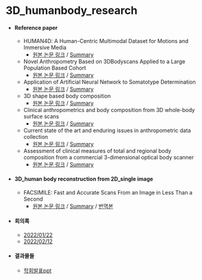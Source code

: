 # 3D_humanbody_research

* #### Reference paper

  * HUMAN4D: A Human-Centric Multimodal Dataset for Motions and Immersive Media
    * [원본 논문 링크](https://ieeexplore.ieee.org/document/9204617) / [Summary](https://github.com/ylab604/3D-human-body-paper-review/blob/main/Summary/HUMAN4D.pdf) 
  * Novel Anthropometry Based on 3DBodyscans Applied to a Large Population
Based Cohort
    * [원본 논문 링크](https://journals.plos.org/plosone/article/file?id=10.1371/journal.pone.0159887&type=printable) / [Summary](https://github.com/ylab604/3D-human-body-paper-review/blob/54539e077ac72c2441763612289fec72ee13aefb/Summary/SOM_Body%20Type.pdf)
  * Application of Artificial Neural Network to Somatotype Determination
    * [원본 논문 링크](https://www.mdpi.com/2076-3417/11/4/1365) / [Summary](https://github.com/sb0702/3D-human-body-paper-review/blob/2cdb17ef3d43d0e468b5475f9005a2fa7d537479/Summary/Application%20of%20Artificial%20Neural%20Network%20to%20Somatotype.pdf)
  * 3D shape based body composition
    * [원본 논문 링크](https://pubmed.ncbi.nlm.nih.gov/30441235/) / [Summary](https://github.com/sb0702/3D-human-body-paper-review/blob/2fea27644e11da30b71c218f3876fa14fcc46933/Summary/3D%20shape%20based%20body%20composition.pdf)
  * Clinical anthropometrics and body composition from 3D whole-body surface scans
    * [원본 논문 링크](https://www.researchgate.net/publication/304329278_Clinical_anthropometrics_and_body_composition_from_3D_whole-body_surface_scans) / [Summary](https://github.com/ylab604/3D-human-body-paper-review/blob/552c97900b420db2d15bb94ec7a70575c1e51490/Summary/Clinical%20anthropometrics%20and%20body%20composition%20from%203D%20Scan.pdf) 
  * Current state of the art and enduring issues in anthropometric data collection
    * [원본 논문 링크](https://www.semanticscholar.org/paper/Current-state-of-the-art-and-enduring-issues-in-1-Bragan%C3%A7a-Arezes/2f25bef7a0780436c9e6042415279480798fd63d) / [Summary](https://github.com/sb0702/3D-human-body-paper-review/blob/1650533577aab1ba04d23a5ea2b0cfffc5f6a511/Summary/%EC%9D%B8%EC%B2%B4%EC%B8%A1%EC%A0%95%20%EB%8D%B0%EC%9D%B4%ED%84%B0%20%EC%88%98%EC%A7%91%EC%97%90%20%EB%8C%80%ED%95%9C%20%EC%B5%9C%EC%8B%A0%20%EA%B8%B0%EC%88%A0%20%EB%B0%8F%20%EB%AC%B8%EC%A0%9C%20%EB%85%BC%EB%AC%B8%20%EC%9A%94%EC%95%BD.pdf)
  * Assessment of clinical measures of total and regional body composition from a commercial 3-dimensional optical body scanner 
    * [원본 논문 링크](https://www.sciencedirect.com/science/article/pii/S0261561421005410) / [Summary](https://github.com/ylab604/3D-human-body-paper-review/blob/1846eddb2ae3de709ec8ac114491e76514c91fad/Summary/Assessment%20of%20clinical%20measures.pdf) 


* #### 3D_human body reconstruction from 2D_single image
  * FACSIMILE: Fast and Accurate Scans From an Image in Less Than a Second
    * [원본 논문 링크](https://openaccess.thecvf.com/content_ICCV_2019/html/Smith_FACSIMILE_Fast_and_Accurate_Scans_From_an_Image_in_Less_ICCV_2019_paper.html) / [Summary](https://ylab604.tistory.com/17) / [번역본](https://github.com/ylab604/3D-human-body-paper-review/blob/main/translation/FACSIMILE.pdf)




* #### 회의록
   * [2022/01/22](https://github.com/ylab604/3D-human-body-paper-review/blob/main/meeting_minutes/2022_01_22.txt)
   * [2022/02/12](https://github.com/ylab604/3D-human-body-paper-review/blob/main/meeting_minutes/2022_02_12.txt)


* #### 결과물들
   * [학회발표ppt](https://github.com/ylab604/3D-human-body-paper-review/blob/main/Summary/3D_obesity.pdf)

